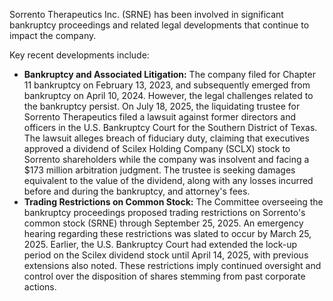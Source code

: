 Sorrento Therapeutics Inc. (SRNE) has been involved in significant bankruptcy proceedings and related legal developments that continue to impact the company.

Key recent developments include:

*   **Bankruptcy and Associated Litigation:** The company filed for Chapter 11 bankruptcy on February 13, 2023, and subsequently emerged from bankruptcy on April 10, 2024. However, the legal challenges related to the bankruptcy persist. On July 18, 2025, the liquidating trustee for Sorrento Therapeutics filed a lawsuit against former directors and officers in the U.S. Bankruptcy Court for the Southern District of Texas. The lawsuit alleges breach of fiduciary duty, claiming that executives approved a dividend of Scilex Holding Company (SCLX) stock to Sorrento shareholders while the company was insolvent and facing a $173 million arbitration judgment. The trustee is seeking damages equivalent to the value of the dividend, along with any losses incurred before and during the bankruptcy, and attorney's fees.
*   **Trading Restrictions on Common Stock:** The Committee overseeing the bankruptcy proceedings proposed trading restrictions on Sorrento's common stock (SRNE) through September 25, 2025. An emergency hearing regarding these restrictions was slated to occur by March 25, 2025. Earlier, the U.S. Bankruptcy Court had extended the lock-up period on the Scilex dividend stock until April 14, 2025, with previous extensions also noted. These restrictions imply continued oversight and control over the disposition of shares stemming from past corporate actions.